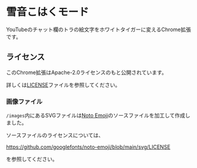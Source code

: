 # 雪音こはくモード

YouTubeのチャット欄のトラの絵文字をホワイトタイガーに変えるChrome拡張です。

## ライセンス

このChrome拡張はApache-2.0ライセンスのもと公開されています。

詳しくは[LICENSE](LICENSE)ファイルを参照してください。

### 画像ファイル

`/images`内にあるSVGファイルは[Noto Emoji]のソースファイルを加工して作成しました。

ソースファイルのライセンスについては、

https://github.com/googlefonts/noto-emoji/blob/main/svg/LICENSE

を参照してください。

[Noto Emoji]: https://github.com/googlefonts/noto-emoji
